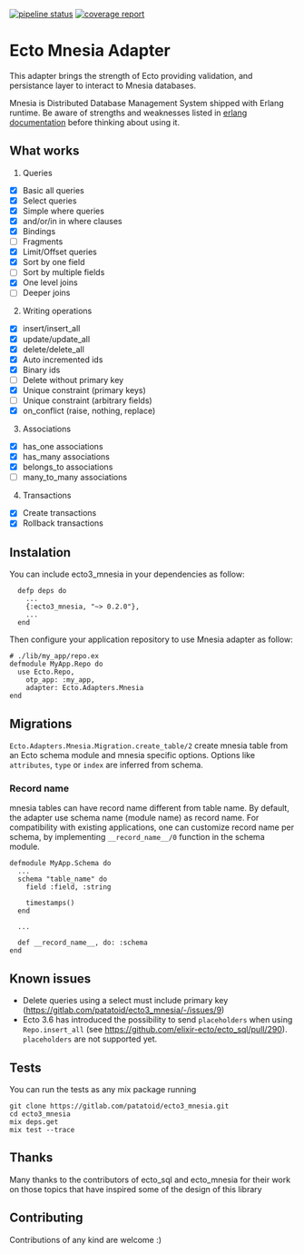[![pipeline status](https://gitlab.com/patatoid/ecto3_mnesia/badges/master/pipeline.svg)](https://gitlab.com/patatoid/ecto3_mnesia/-/commits/master)
[![coverage report](https://gitlab.com/patatoid/ecto3_mnesia/badges/master/coverage.svg)](https://gitlab.com/patatoid/ecto3_mnesia/-/commits/master)
# Ecto Mnesia Adapter
This adapter brings the strength of Ecto providing validation, and persistance layer to interact to Mnesia databases.

Mnesia is Distributed Database Management System shipped with Erlang runtime. Be aware of strengths and weaknesses listed in [erlang documentation](https://erlang.org/doc/man/mnesia.html) before thinking about using it.


## What works
1. Queries
- [x] Basic all queries
- [x] Select queries
- [x] Simple where queries
- [x] and/or/in in where clauses
- [x] Bindings
- [ ] Fragments
- [x] Limit/Offset queries
- [x] Sort by one field
- [ ] Sort by multiple fields
- [x] One level joins
- [ ] Deeper joins

2. Writing operations
- [x] insert/insert_all
- [x] update/update_all
- [x] delete/delete_all
- [x] Auto incremented ids
- [x] Binary ids
- [ ] Delete without primary key
- [x] Unique constraint (primary keys)
- [ ] Unique constraint (arbitrary fields)
- [x] on_conflict (raise, nothing, replace)

3. Associations
- [x] has_one associations
- [x] has_many associations
- [x] belongs_to associations
- [ ] many_to_many associations

4. Transactions
- [x] Create transactions
- [x] Rollback transactions

## Instalation
You can include ecto3_mnesia in your dependencies as follow:
```
  defp deps do
    ...
    {:ecto3_mnesia, "~> 0.2.0"},
    ...
  end
```
Then configure your application repository to use Mnesia adapter as follow:
```
# ./lib/my_app/repo.ex
defmodule MyApp.Repo do
  use Ecto.Repo,
    otp_app: :my_app,
    adapter: Ecto.Adapters.Mnesia
end
```

## Migrations

`Ecto.Adapters.Mnesia.Migration.create_table/2` create mnesia table from an Ecto
schema module and mnesia specific options. Options like `attributes`, `type` or
`index` are inferred from schema.

### Record name

mnesia tables can have record name different from table name. By default, the
adapter use schema name (module name) as record name. For compatibility with
existing applications, one can customize record name per schema, by implementing
`__record_name__/0` function in the schema module.

```
defmodule MyApp.Schema do
  ...
  schema "table_name" do
    field :field, :string

    timestamps()
  end

  ...

  def __record_name__, do: :schema
end
```

## Known issues

- Delete queries using a select must include primary key (https://gitlab.com/patatoid/ecto3_mnesia/-/issues/9)
- Ecto 3.6 has introduced the possibility to send `placeholders` when using
  `Repo.insert_all` (see https://github.com/elixir-ecto/ecto_sql/pull/290).
  `placeholders` are not supported yet.

## Tests
You can run the tests as any mix package running
```
git clone https://gitlab.com/patatoid/ecto3_mnesia.git
cd ecto3_mnesia
mix deps.get
mix test --trace
```

## Thanks
Many thanks to the contributors of ecto_sql and ecto_mnesia for their work on those topics that have inspired some of the design of this library

## Contributing
Contributions of any kind are welcome :)
